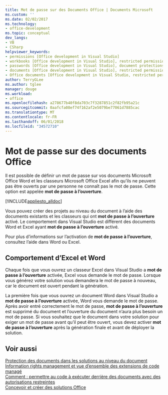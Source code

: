 ```yaml
---
title: Mot de passe sur des Documents Office | Documents Microsoft
ms.custom: ''
ms.date: 02/02/2017
ms.technology:
- office-development
ms.topic: conceptual
dev_langs:
- VB
- CSharp
helpviewer_keywords:
- permissions [Office development in Visual Studio]
- workbooks [Office development in Visual Studio], restricted permissions
- passwords [Office development in Visual Studio], document protections
- documents [Office development in Visual Studio], restricted permissions
- Office documents [Office development in Visual Studio, restricted permissions
author: TerryGLee
ms.author: tglee
manager: douge
ms.workload:
- office
ms.openlocfilehash: a278677b40f8da703c7f3287851c2f82fb95a21c
ms.sourcegitcommit: 0aafcfa08ef74f162af2e5079be77061d7885cac
ms.translationtype: MT
ms.contentlocale: fr-FR
ms.lasthandoff: 06/01/2018
ms.locfileid: "34572710"
---
```

# <a name="password-protection-on-office-documents"></a>Mot de passe sur des documents Office
  Il est possible de définir un mot de passe sur vos documents Microsoft Office Word et les classeurs Microsoft Office Excel afin qu’ils ne peuvent pas être ouverts par une personne ne connaît pas le mot de passe. Cette option est appelée **mot de passe à l’ouverture**.  
  
 [!INCLUDE[appliesto_alldoc](../vsto/includes/appliesto-alldoc-md.md)]  
  
 Vous pouvez créer des projets au niveau du document à l’aide des documents existants et les classeurs qui ont **mot de passe à l’ouverture** activé. Le comportement dans Visual Studio est différent des documents Word et Excel ayant **mot de passe à l’ouverture** activé.  
  
 Pour plus d’informations sur l’activation de **mot de passe à l’ouverture**, consultez l’aide dans Word ou Excel.  
  
## <a name="behavior-of-excel-and-word"></a>Comportement d’Excel et Word  
 Chaque fois que vous ouvrez un classeur Excel dans Visual Studio a **mot de passe à l’ouverture** activée, Excel vous demande le mot de passe. Lorsque vous générez votre solution vous demandera le mot de passe à nouveau, car le document est ouvert pendant la génération.  
  
 La première fois que vous ouvrez un document Word dans Visual Studio a **mot de passe à l’ouverture** activée, Word vous demande le mot de passe. Après avoir entré correctement le mot de passe, **mot de passe à l’ouverture** est supprimé du document et l’ouverture du document n’aura plus besoin un mot de passe. Si vous souhaitez que le document dans votre solution pour exiger un mot de passe avant qu’il peut être ouvert, vous devez activer **mot de passe à l’ouverture** après la génération finale et avant de déployer la solution.  
  
## <a name="see-also"></a>Voir aussi  
 [Protection des documents dans les solutions au niveau du document](../vsto/document-protection-in-document-level-solutions.md)   
 [Information rights management et vue d’ensemble des extensions de code managé](../vsto/information-rights-management-and-managed-code-extensions-overview.md)   
 [Comment : permettre au code à exécuter derrière des documents avec des autorisations restreintes](../vsto/how-to-permit-code-to-run-behind-documents-with-restricted-permissions.md)   
 [Concevoir et créer des solutions Office](../vsto/designing-and-creating-office-solutions.md)  
  
  